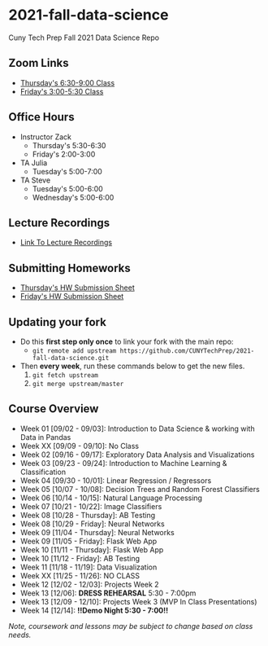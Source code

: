 # 2021-fall-data-science
Cuny Tech Prep Fall 2021 Data Science Repo

## Zoom Links
* [Thursday's 6:30-9:00 Class](https://us02web.zoom.us/j/89733575001?pwd=bU5VU0s2cE1CVndvbUVDOHd2UG1YUT09)
* [Friday's 3:00-5:30 Class]( https://us02web.zoom.us/j/89417050425?pwd=Nlk0NWdSVk96ZmppRG9vZjd2ZmhBZz09)

## Office Hours
* Instructor Zack
	* Thursday's	5:30-6:30
	* Friday's		2:00-3:00
* TA Julia
	* Tuesday's		5:00-7:00
* TA Steve
	* Tuesday's		5:00-6:00
	* Wednesday's	5:00-6:00

## Lecture Recordings
* [Link To Lecture Recordings](https://docs.google.com/document/d/1GHjGsqNhzEGL1xAxilCX-wFNUdnZwcBD58_zBQKkgu4/edit?usp=sharing)


## Submitting Homeworks
* [Thursday's HW Submission Sheet](https://docs.google.com/spreadsheets/d/1AZtto_TvDB3P68p-uC7DGIHQrwLEAv0cK-rXlD61aP0/edit#gid=0)
* [Friday's HW Submission Sheet](https://docs.google.com/spreadsheets/d/1NyZKCvHBJOTkCq9Y_YVnKi9fmuXiokWb9VRPQ3HuviI/edit?usp=sharing)


## Updating your fork
* Do this __first step only once__ to link your fork with the main repo:  
	* `git remote add upstream https://github.com/CUNYTechPrep/2021-fall-data-science.git`
* Then __every week__, run these commands below to get the new files.
	1. `git fetch upstream`
	2. `git merge upstream/master`


## Course Overview
* Week 01 [09/02 - 09/03]:  Introduction to Data Science & working with Data in Pandas
* Week XX [09/09 - 09/10]:  No Class
* Week 02 [09/16 - 09/17]:  Exploratory Data Analysis and Visualizations
* Week 03 [09/23 - 09/24]:  Introduction to Machine Learning & Classification
* Week 04 [09/30 - 10/01]:  Linear Regression / Regressors
* Week 05 [10/07 - 10/08]:  Decision Trees and Random Forest Classifiers
* Week 06 [10/14 - 10/15]:  Natural Language Processing
* Week 07 [10/21 - 10/22]:  Image Classifiers
* Week 08 [10/28 - Thursday]:  AB Testing
* Week 08 [10/29 - Friday]:  Neural Networks
* Week 09 [11/04 - Thursday]:  Neural Networks
* Week 09 [11/05 - Friday]:  Flask Web App
* Week 10 [11/11 - Thursday]:  Flask Web App
* Week 10 [11/12 - Friday]:  AB Testing
* Week 11 [11/18 - 11/19]:  Data Visualization
* Week XX [11/25 - 11/26]:  NO CLASS
* Week 12 [12/02 - 12/03]:  Projects Week 2
* Week 13 [12/06]:  __DRESS REHEARSAL__ 5:30 - 7:00pm
* Week 13 [12/09 - 12/10]:  Projects Week 3 (MVP In Class Presentations)
* Week 14 [12/14]: __!!Demo Night 5:30 - 7:00!!__

_Note, coursework and lessons may be subject to change based on class needs._

